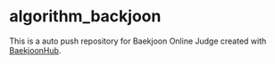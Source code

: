 # algorithm_backjoon
This is a auto push repository for Baekjoon Online Judge created with [BaekjoonHub](https://github.com/BaekjoonHub/BaekjoonHub).
